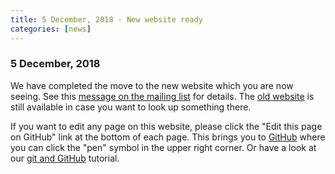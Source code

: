 ```yaml
---
title: 5 December, 2018 - New website ready
categories: [news]
---
```


### 5 December, 2018

We have completed the move to the new website which you are now seeing. See this [message on the mailing list](https://mailman.science.ru.nl/pipermail/fieldtrip/2018-December/012579.html) for details. The [old website](http://old.fieldtriptoolbox.org) is still available in case you want to look up something there.

If you want to edit any page on this website, please click the "Edit this page on GitHub" link at the bottom of each page. This brings you to [GitHub](https://github.com/fieldtrip/website) where you can click the "pen" symbol in the upper right corner. Or have a look at our [git and GitHub](/development/git) tutorial.
